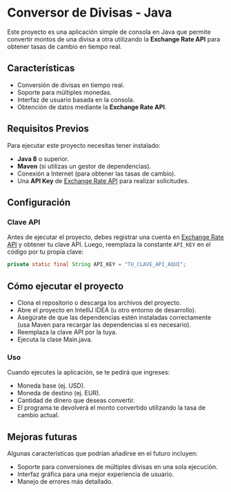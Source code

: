 
# Conversor de Divisas - Java

Este proyecto es una aplicación simple de consola en Java que permite convertir montos de una divisa a otra utilizando la **Exchange Rate API** para obtener tasas de cambio en tiempo real.

## Características

- Conversión de divisas en tiempo real.
- Soporte para múltiples monedas.
- Interfaz de usuario basada en la consola.
- Obtención de datos mediante la **Exchange Rate API**.

## Requisitos Previos

Para ejecutar este proyecto necesitas tener instalado:

- **Java 8** o superior.
- **Maven** (si utilizas un gestor de dependencias).
- Conexión a Internet (para obtener las tasas de cambio).
- Una **API Key** de [Exchange Rate API](https://www.exchangerate-api.com/) para realizar solicitudes.

## Configuración

### Clave API
Antes de ejecutar el proyecto, debes registrar una cuenta en [Exchange Rate API](https://www.exchangerate-api.com/) y obtener tu clave API. Luego, reemplaza la constante `API_KEY` en el código por tu propia clave:

```java
private static final String API_KEY = "TU_CLAVE_API_AQUI";
```

## Cómo ejecutar el proyecto
- Clona el repositorio o descarga los archivos del proyecto.
- Abre el proyecto en IntelliJ IDEA (u otro entorno de desarrollo).
- Asegúrate de que las dependencias estén instaladas correctamente (usa Maven para recargar las dependencias si es necesario).
- Reemplaza la clave API por la tuya.
- Ejecuta la clase Main.java.

### Uso
Cuando ejecutes la aplicación, se te pedirá que ingreses:

- Moneda base (ej. USD).
- Moneda de destino (ej. EUR).
- Cantidad de dinero que deseas convertir.
- El programa te devolverá el monto convertido utilizando la tasa de cambio actual.

## Mejoras futuras
Algunas características que podrían añadirse en el futuro incluyen:

- Soporte para conversiones de múltiples divisas en una sola ejecución.
- Interfaz gráfica para una mejor experiencia de usuario.
- Manejo de errores más detallado.

